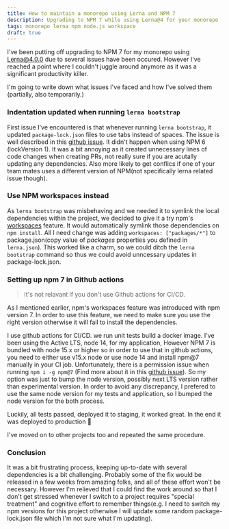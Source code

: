 ```yaml
---
title: How to maintain a monorepo using Lerna and NPM 7
description: Upgrading to NPM 7 while using Lerna@4 for your monorepo
tags: monorepo lerna npm node.js workspace
draft: true
---
```

I've been putting off upgrading to NPM 7 for my monorepo using [Lerna@4.0.0](https://github.com/lerna/lerna) due to several issues have been occured. However I've reached a point where I couldn't juggle around anymore as it was a significant productivity killer.

I'm going to write down what issues I've faced and how I've solved them (partially, also temporarily.)

### Indentation updated when running `lerna bootstrap`
First issue I've encountered is that whenever running `lerna bootstrap`, it updated `package-lock.json` files to use tabs instead of spaces. The issue is well described in this [github issue](https://github.com/lerna/lerna/issues/2845). It didn't happen when using NPM 6 (lockVersion 1). It was a bit annoying as it created unnecessary lines of code changes when creating PRs, not really sure if you are acutally updating any dependencies. Also more likely to get conflics if one of your team mates uses a different version of NPM(not specifically lerna related issue though).

### Use NPM workspaces instead
As `lerna bootstrap` was misbehaving and we needed it to symlink the local dependencies within the project, we decided to give it a try npm's [workspaces](https://docs.npmjs.com/cli/v7/using-npm/workspaces) feature. It would automatically symlink those dependencies on `npm install`. All I need change was adding `workspaces: ["packages/*"]` to package.json(copy value of _packages_ properties you defined in `lerna.json`). This worked like a charm, so we could ditch the `lerna bootstrap` command so thus we could avoid unncessary updates in package-lock.json.

### Setting up npm 7 in Github actions
> It's not relavant if you don't use Github actions for CI/CD.

As I mentioned earlier, npm's workspaces feature was introduced with npm version 7. In order to use this feature, we need to make sure you use the right version otherwise it will fail to install the dependencies.

I use github actions for CI/CD. we run unit tests build a docker image. I've been using the Active LTS, node 14, for my application, However NPM 7 is bundled with node 15.x or higher so in order to use that in github actions, you need to either use v15.x node or use node 14 and install npm@7 manually in your CI job. Unfortunately, there is a permission issue when running `npm i -g npm@7` (Find more about it in this [github issue](https://github.com/actions/setup-node/issues/213)). So my option was just to bump the node version, possibly next LTS version rather than experimental version. In order to avoid any discrepancy, I prefered to use the same node version for my tests and application, so I bumped the node version for the both process.

Luckily, all tests passed, deployed it to staging, it worked great. In the end it was deployed to production 🚀

I've moved on to other projects too and repeated the same procedure.


### Conclusion
It was a bit frustrating process, keeping up-to-date with several dependencies is a bit challenging. Probably some of the fix would be released in a few weeks from amazing folks, and all of these effort won't be necessary. However I'm relieved that I could find the work around so that I don't get stressed whenever I switch to a project requires "special treatment" and cognitive effort to remember things(e.g. I need to switch my npm versions for this project otherwise I will update some random package-lock.json file which I'm not sure what I'm updating).
